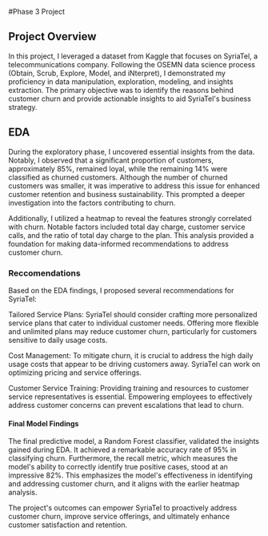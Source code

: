 #Phase 3 Project

## Project Overview

In this project, I leveraged a dataset from Kaggle that focuses on SyriaTel, a telecommunications company. Following the OSEMN data science process (Obtain, Scrub, Explore, Model, and iNterpret), I demonstrated my proficiency in data manipulation, exploration, modeling, and insights extraction. The primary objective was to identify the reasons behind customer churn and provide actionable insights to aid SyriaTel's business strategy. 



## EDA

During the exploratory phase, I uncovered essential insights from the data. Notably, I observed that a significant proportion of customers, approximately 85%, remained loyal, while the remaining 14% were classified as churned customers. Although the number of churned customers was smaller, it was imperative to address this issue for enhanced customer retention and business sustainability. This prompted a deeper investigation into the factors contributing to churn.

Additionally, I utilized a heatmap to reveal the features strongly correlated with churn. Notable factors included total day charge, customer service calls, and the ratio of total day charge to the plan. This analysis provided a foundation for making data-informed recommendations to address customer churn.

### Reccomendations

Based on the EDA findings, I proposed several recommendations for SyriaTel:

Tailored Service Plans: SyriaTel should consider crafting more personalized service plans that cater to individual customer needs. Offering more flexible and unlimited plans may reduce customer churn, particularly for customers sensitive to daily usage costs.

Cost Management: To mitigate churn, it is crucial to address the high daily usage costs that appear to be driving customers away. SyriaTel can work on optimizing pricing and service offerings.

Customer Service Training: Providing training and resources to customer service representatives is essential. Empowering employees to effectively address customer concerns can prevent escalations that lead to churn.


#### Final Model Findings

The final predictive model, a Random Forest classifier, validated the insights gained during EDA. It achieved a remarkable accuracy rate of 95% in classifying churn. Furthermore, the recall metric, which measures the model's ability to correctly identify true positive cases, stood at an impressive 82%. This emphasizes the model's effectiveness in identifying and addressing customer churn, and it aligns with the earlier heatmap analysis.

The project's outcomes can empower SyriaTel to proactively address customer churn, improve service offerings, and ultimately enhance customer satisfaction and retention.
